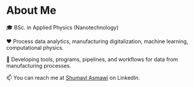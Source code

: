 <p align="center">
    <h1>About Me</h1>
</p>

<p align="left">
🎓 BSc. in Applied Physics (Nanotechnology)
</p>


<p align="left">
❤️ Process data analytics, manufacturing digitalization, machine learning, computational physics.
</p>


<p align="left">
🌱 Developing tools, programs, pipelines, and workflows for data from manufacturing processes.
</p>


<p align="left">

📫 You can reach me at [Shumayl Asmawi](https://www.linkedin.com/in/shumayl-111/) on LinkedIn.
    
</p>



<!---
A GitHub profile readme.
--->
